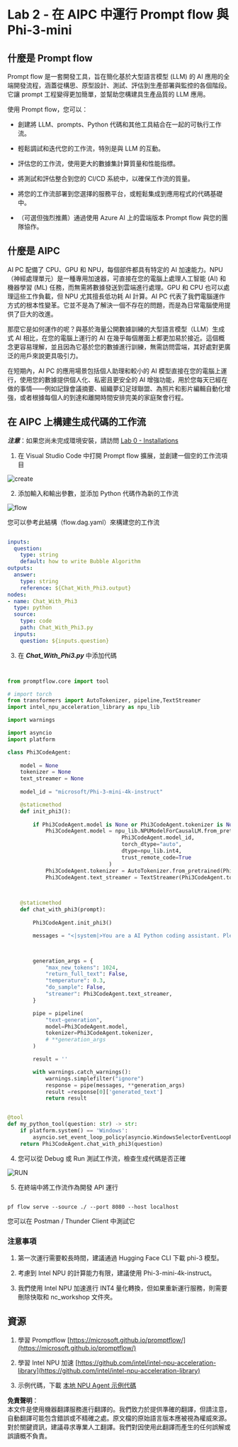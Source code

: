 # **Lab 2 - 在 AIPC 中運行 Prompt flow 與 Phi-3-mini**

## **什麼是 Prompt flow**

Prompt flow 是一套開發工具，旨在簡化基於大型語言模型 (LLM) 的 AI 應用的全端開發流程，涵蓋從構思、原型設計、測試、評估到生產部署與監控的各個階段。它讓 prompt 工程變得更加簡單，並幫助您構建具生產品質的 LLM 應用。

使用 Prompt flow，您可以：

- 創建將 LLM、prompts、Python 代碼和其他工具結合在一起的可執行工作流。

- 輕鬆調試和迭代您的工作流，特別是與 LLM 的互動。

- 評估您的工作流，使用更大的數據集計算質量和性能指標。

- 將測試和評估整合到您的 CI/CD 系統中，以確保工作流的質量。

- 將您的工作流部署到您選擇的服務平台，或輕鬆集成到應用程式的代碼基礎中。

- （可選但強烈推薦）通過使用 Azure AI 上的雲端版本 Prompt flow 與您的團隊協作。

## **什麼是 AIPC**

AI PC 配備了 CPU、GPU 和 NPU，每個部件都具有特定的 AI 加速能力。NPU（神經處理單元）是一種專用加速器，可直接在您的電腦上處理人工智能 (AI) 和機器學習 (ML) 任務，而無需將數據發送到雲端進行處理。GPU 和 CPU 也可以處理這些工作負載，但 NPU 尤其擅長低功耗 AI 計算。AI PC 代表了我們電腦運作方式的根本性變革。它並不是為了解決一個不存在的問題，而是為日常電腦使用提供了巨大的改進。

那麼它是如何運作的呢？與基於海量公開數據訓練的大型語言模型（LLM）生成式 AI 相比，在您的電腦上運行的 AI 在幾乎每個層面上都更加易於接近。這個概念更容易理解，並且因為它基於您的數據進行訓練，無需訪問雲端，其好處對更廣泛的用戶來說更具吸引力。

在短期內，AI PC 的應用場景包括個人助理和較小的 AI 模型直接在您的電腦上運行，使用您的數據提供個人化、私密且更安全的 AI 增強功能，用於您每天已經在做的事情——例如記錄會議摘要、組織夢幻足球聯盟、為照片和影片編輯自動化增強，或者根據每個人的到達和離開時間安排完美的家庭聚會行程。

## **在 AIPC 上構建生成代碼的工作流**

***注意***：如果您尚未完成環境安裝，請訪問 [Lab 0 - Installations](./01.Installations.md)

1. 在 Visual Studio Code 中打開 Prompt flow 擴展，並創建一個空的工作流項目

![create](../../../../../../../../../translated_images/pf_create.d6172d8277a78a7fa82cd6ff727ed44e037fa78b662f1f62d5963f36d712d229.tw.png)

2. 添加輸入和輸出參數，並添加 Python 代碼作為新的工作流

![flow](../../../../../../../../../translated_images/pf_flow.d5646a323fb7f444c0b98b4521057a592325c583e7ba18bc31500bc0415e9ef3.tw.png)

您可以參考此結構（flow.dag.yaml）來構建您的工作流

```yaml

inputs:
  question:
    type: string
    default: how to write Bubble Algorithm
outputs:
  answer:
    type: string
    reference: ${Chat_With_Phi3.output}
nodes:
- name: Chat_With_Phi3
  type: python
  source:
    type: code
    path: Chat_With_Phi3.py
  inputs:
    question: ${inputs.question}


```

3. 在 ***Chat_With_Phi3.py*** 中添加代碼

```python


from promptflow.core import tool

# import torch
from transformers import AutoTokenizer, pipeline,TextStreamer
import intel_npu_acceleration_library as npu_lib

import warnings

import asyncio
import platform

class Phi3CodeAgent:
    
    model = None
    tokenizer = None
    text_streamer = None
    
    model_id = "microsoft/Phi-3-mini-4k-instruct"

    @staticmethod
    def init_phi3():
        
        if Phi3CodeAgent.model is None or Phi3CodeAgent.tokenizer is None or Phi3CodeAgent.text_streamer is None:
            Phi3CodeAgent.model = npu_lib.NPUModelForCausalLM.from_pretrained(
                                    Phi3CodeAgent.model_id,
                                    torch_dtype="auto",
                                    dtype=npu_lib.int4,
                                    trust_remote_code=True
                                )
            Phi3CodeAgent.tokenizer = AutoTokenizer.from_pretrained(Phi3CodeAgent.model_id)
            Phi3CodeAgent.text_streamer = TextStreamer(Phi3CodeAgent.tokenizer, skip_prompt=True)

    

    @staticmethod
    def chat_with_phi3(prompt):
        
        Phi3CodeAgent.init_phi3()

        messages = "<|system|>You are a AI Python coding assistant. Please help me to generate code in Python.The answer only genertated Python code, but any comments and instructions do not need to be generated<|end|><|user|>" + prompt +"<|end|><|assistant|>"



        generation_args = {
            "max_new_tokens": 1024,
            "return_full_text": False,
            "temperature": 0.3,
            "do_sample": False,
            "streamer": Phi3CodeAgent.text_streamer,
        }

        pipe = pipeline(
            "text-generation",
            model=Phi3CodeAgent.model,
            tokenizer=Phi3CodeAgent.tokenizer,
            # **generation_args
        )

        result = ''

        with warnings.catch_warnings():
            warnings.simplefilter("ignore")
            response = pipe(messages, **generation_args)
            result =response[0]['generated_text']
            return result


@tool
def my_python_tool(question: str) -> str:
    if platform.system() == 'Windows':
        asyncio.set_event_loop_policy(asyncio.WindowsSelectorEventLoopPolicy())
    return Phi3CodeAgent.chat_with_phi3(question)


```

4. 您可以從 Debug 或 Run 測試工作流，檢查生成代碼是否正確

![RUN](../../../../../../../../../translated_images/pf_run.d918637dc00f61e9bdeec37d4cc9646f77d270ac9203bcce13569f3157202b6e.tw.png)

5. 在終端中將工作流作為開發 API 運行

```

pf flow serve --source ./ --port 8080 --host localhost   

```

您可以在 Postman / Thunder Client 中測試它

### **注意事項**

1. 第一次運行需要較長時間，建議通過 Hugging Face CLI 下載 phi-3 模型。

2. 考慮到 Intel NPU 的計算能力有限，建議使用 Phi-3-mini-4k-instruct。

3. 我們使用 Intel NPU 加速進行 INT4 量化轉換，但如果重新運行服務，則需要刪除快取和 nc_workshop 文件夾。

## **資源**

1. 學習 Promptflow [https://microsoft.github.io/promptflow/](https://microsoft.github.io/promptflow/)

2. 學習 Intel NPU 加速 [https://github.com/intel/intel-npu-acceleration-library](https://github.com/intel/intel-npu-acceleration-library)

3. 示例代碼，下載 [本地 NPU Agent 示例代碼](../../../../../../../../../code/07.Lab/01/AIPC)

**免責聲明**：  
本文件是使用機器翻譯服務進行翻譯的。我們致力於提供準確的翻譯，但請注意，自動翻譯可能包含錯誤或不精確之處。原文檔的原始語言版本應被視為權威來源。對於關鍵資訊，建議尋求專業人工翻譯。我們對因使用此翻譯而產生的任何誤解或誤讀概不負責。